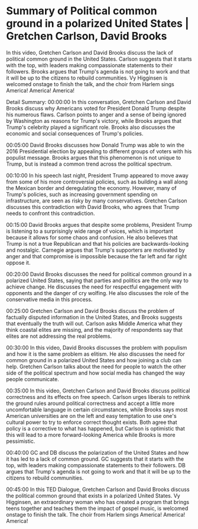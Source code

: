 # Summary of Political common ground in a polarized United States | Gretchen Carlson, David Brooks

In this video, Gretchen Carlson and David Brooks discuss the lack of political common ground in the United States. Carlson suggests that it starts with the top, with leaders making compassionate statements to their followers. Brooks argues that Trump's agenda is not going to work and that it will be up to the citizens to rebuild communities. Vy Higginsen is welcomed onstage to finish the talk, and the choir from Harlem sings America! America! America!

Detail Summary: 
00:00:00
In this conversation, Gretchen Carlson and David Brooks discuss why Americans voted for President Donald Trump despite his numerous flaws. Carlson points to anger and a sense of being ignored by Washington as reasons for Trump's victory, while Brooks argues that Trump's celebrity played a significant role. Brooks also discusses the economic and social consequences of Trump's policies.

00:05:00
David Brooks discusses how Donald Trump was able to win the 2016 Presidential election by appealing to different groups of voters with his populist message. Brooks argues that this phenomenon is not unique to Trump, but is instead a common trend across the political spectrum.

00:10:00
In his speech last night, President Trump appeared to move away from some of his more controversial policies, such as building a wall along the Mexican border and deregulating the economy. However, many of Trump's policies, such as increasing government spending on infrastructure, are seen as risky by many conservatives. Gretchen Carlson discusses this contradiction with David Brooks, who agrees that Trump needs to confront this contradiction.

00:15:00
David Brooks argues that despite some problems, President Trump is listening to a surprisingly wide range of voices, which is important because it allows for some chaos and confusion. He also believes that Trump is not a true Republican and that his policies are backwards-looking and nostalgic. Carnegie argues that Trump's supporters are motivated by anger and that compromise is impossible because the far left and far right oppose it.

00:20:00
David Brooks discusses the need for political common ground in a polarized United States, saying that parties and politics are the only way to achieve change. He discusses the need for respectful engagement with opponents and the danger of cry wolfing. He also discusses the role of the conservative media in this process.

00:25:00
Gretchen Carlson and David Brooks discuss the problem of factually disputed information in the United States, and Brooks suggests that eventually the truth will out. Carlson asks Middle America what they think coastal elites are missing, and the majority of respondents say that elites are not addressing the real problems.

00:30:00
In this video, David Brooks discusses the problem with populism and how it is the same problem as elitism. He also discusses the need for common ground in a polarized United States and how joining a club can help. Gretchen Carlson talks about the need for people to watch the other side of the political spectrum and how social media has changed the way people communicate.

00:35:00
In this video, Gretchen Carlson and David Brooks discuss political correctness and its effects on free speech. Carlson urges liberals to rethink the ground rules around political correctness and accept a little more uncomfortable language in certain circumstances, while Brooks says most American universities are on the left and easy temptation to use one's cultural power to try to enforce correct thought exists. Both agree that policy is a corrective to what has happened, but Carlson is optimistic that this will lead to a more forward-looking America while Brooks is more pessimistic.

00:40:00
GC and DB discuss the polarization of the United States and how it has led to a lack of common ground. GC suggests that it starts with the top, with leaders making compassionate statements to their followers. DB argues that Trump's agenda is not going to work and that it will be up to the citizens to rebuild communities.

00:45:00
In this TED Dialogue, Gretchen Carlson and David Brooks discuss the political common ground that exists in a polarized United States. Vy Higginsen, an extraordinary woman who has created a program that brings teens together and teaches them the impact of gospel music, is welcomed onstage to finish the talk. The choir from Harlem sings America! America! America!

